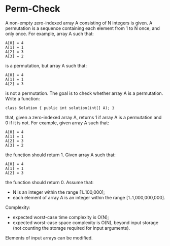 Perm-Check
==========

A non-empty zero-indexed array A consisting of N integers is given. A permutation is a sequence containing each element from 1 to N once, and only once. For example, array A such that:

	A[0] = 4
	A[1] = 1
	A[2] = 3
	A[3] = 2

is a permutation, but array A such that:

	A[0] = 4
	A[1] = 1
	A[2] = 3

is not a permutation. The goal is to check whether array A is a permutation. Write a function:

	class Solution { public int solution(int[] A); }

that, given a zero-indexed array A, returns 1 if array A is a permutation and 0 if it is not. For example, given array A such that:

	A[0] = 4
	A[1] = 1
	A[2] = 3
	A[3] = 2
	
the function should return 1. Given array A such that:

	A[0] = 4
	A[1] = 1
	A[2] = 3

the function should return 0. Assume that:
- N is an integer within the range [1..100,000];
- each element of array A is an integer within the range [1..1,000,000,000].

Complexity:
- expected worst-case time complexity is O(N);
- expected worst-case space complexity is O(N), beyond input storage (not counting the storage required for input arguments).

Elements of input arrays can be modified.
